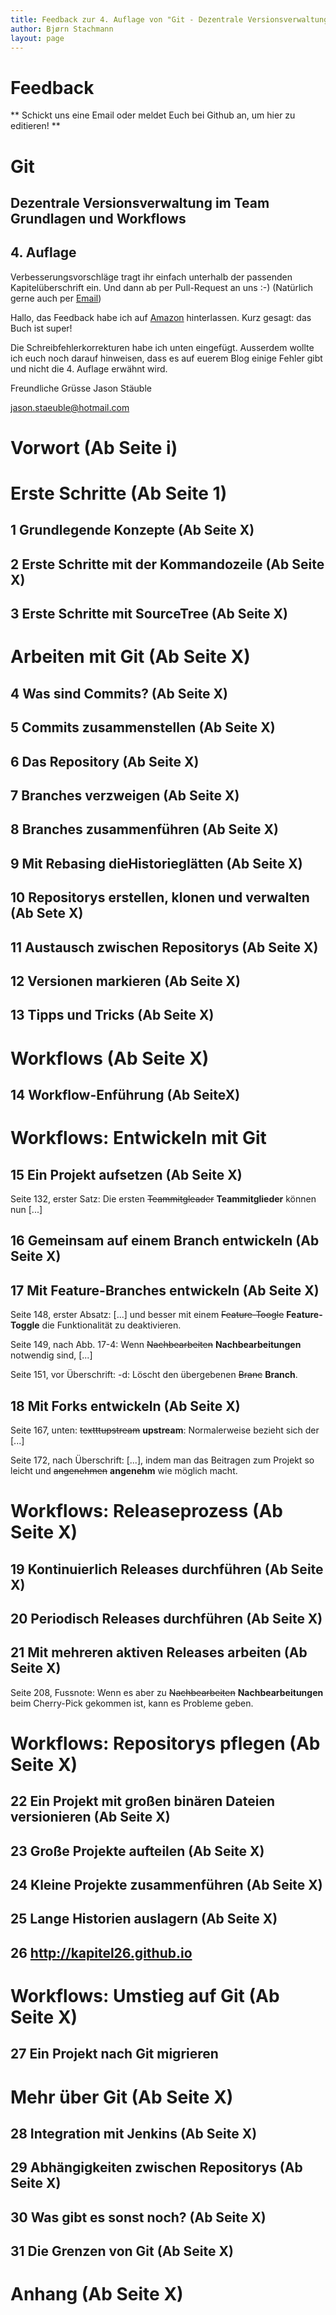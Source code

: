 ```yaml
---
title: Feedback zur 4. Auflage von "Git - Dezentrale Versionsverwaltung im Team - Grundlagen und Workflows"
author: Bjørn Stachmann
layout: page
---
```


# Feedback

** Schickt uns eine Email oder meldet Euch bei Github an, um hier zu editieren! **

# Git

## Dezentrale Versionsverwaltung im Team <br/> Grundlagen und Workflows

## 4. Auflage


Verbesserungsvorschläge tragt ihr einfach unterhalb der passenden Kapitelüberschrift ein. Und dann ab per Pull-Request an uns :-) (Natürlich gerne auch per [Email](mailto:git@etosquare.de))

Hallo, 
das Feedback habe ich auf [Amazon](https://www.amazon.de/review/R1OAOQUVLGUKKT/ref=cm_cr_dp_title?ie=UTF8&ASIN=3864904528&channel=detail-glance&nodeID=299956&store=books) hinterlassen. Kurz gesagt: das Buch ist super!

Die Schreibfehlerkorrekturen habe ich unten eingefügt. Ausserdem wollte ich euch noch darauf hinweisen, dass es auf euerem Blog einige Fehler gibt und nicht die 4. Auflage erwähnt wird. 

Freundliche Grüsse
Jason Stäuble

jason.staeuble@hotmail.com

# Vorwort (Ab Seite i)

# Erste Schritte (Ab Seite 1)

## 1 Grundlegende Konzepte (Ab Seite X)

## 2 Erste Schritte mit der Kommandozeile (Ab Seite X)

## 3 Erste Schritte mit SourceTree (Ab Seite X)

# Arbeiten mit Git (Ab Seite X)

## 4 Was sind Commits? (Ab Seite X)

## 5 Commits zusammenstellen (Ab Seite X)

## 6 Das Repository (Ab Seite X)

## 7 Branches verzweigen (Ab Seite X)

## 8 Branches zusammenführen (Ab Seite X)

## 9 Mit Rebasing dieHistorieglätten (Ab Seite X)

## 10 Repositorys erstellen, klonen und verwalten (Ab Sete X)

## 11 Austausch zwischen Repositorys (Ab Seite X)

## 12 Versionen markieren (Ab Seite X)

## 13 Tipps und Tricks (Ab Seite X)

# Workflows (Ab Seite X)

## 14 Workflow-Enführung (Ab SeiteX)

# Workflows: Entwickeln mit Git

## 15 Ein Projekt aufsetzen (Ab Seite X)
Seite 132, erster Satz: Die ersten ~~Teammitgleader~~ **Teammitglieder** können nun [...]

## 16 Gemeinsam auf einem Branch entwickeln (Ab Seite X)

## 17 Mit Feature-Branches entwickeln (Ab Seite X)
Seite 148, erster Absatz: [...] und besser mit einem ~~Feature-Toogle~~ **Feature-Toggle** die Funktionalität zu deaktivieren.

Seite 149, nach Abb. 17-4: Wenn ~~Nachbearbeiten~~ **Nachbearbeitungen** notwendig sind, [...]

Seite 151, vor Überschrift: -d:  Löscht den übergebenen ~~Branc~~ **Branch**.

## 18 Mit Forks entwickeln (Ab Seite X)
Seite 167, unten: ~~textttupstream~~ **upstream**: Normalerweise bezieht sich der [...]

Seite 172, nach Überschrift: [...], indem man das Beitragen zum Projekt so leicht und ~~angenehmen~~ **angenehm** wie möglich macht.

# Workflows: Releaseprozess (Ab Seite X)

## 19 Kontinuierlich Releases durchführen (Ab Seite X)

## 20 Periodisch Releases durchführen (Ab Seite X)

## 21 Mit mehreren aktiven Releases arbeiten (Ab Seite X)
Seite 208, Fussnote: Wenn es aber zu ~~Nachbearbeiten~~ **Nachbearbeitungen** beim Cherry-Pick gekommen ist, kann es Probleme geben.

# Workflows: Repositorys pflegen (Ab Seite X)

## 22 Ein Projekt mit großen binären Dateien versionieren (Ab Seite X)

## 23 Große Projekte aufteilen (Ab Seite X)

## 24 Kleine Projekte zusammenführen (Ab Seite X)

## 25 Lange Historien auslagern (Ab Seite X)

## 26 http://kapitel26.github.io

# Workflows: Umstieg auf Git (Ab Seite X)

## 27 Ein Projekt nach Git migrieren

# Mehr über Git (Ab Seite X)

## 28 Integration mit Jenkins (Ab Seite X)

## 29 Abhängigkeiten zwischen Repositorys (Ab Seite X)

## 30 Was gibt es sonst noch? (Ab Seite X)

## 31 Die Grenzen von Git (Ab Seite X)

# Anhang (Ab Seite X)
